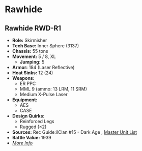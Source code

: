 # Rawhide 

## Rawhide RWD-R1 

- **Role:** Skirmisher 
- **Tech Base:** Inner Sphere (3137) 
- **Chassis:** 55 tons 
- **Movement:** 5 / 8, XL 
  - **Jumping:** 5 
- **Armor:** 184 (Laser Reflective) 
- **Heat Sinks:** 12 (24) 
- **Weapons:** 
  - ER PPC 
  - MML 9 (ammo: 13 LRM, 11 SRM) 
  - Medium X-Pulse Laser 
- **Equipment:** 
  - AES 
  - CASE 
- **Design Quirks:** 
  - Reinforced Legs 
  - Rugged (×2) 
- **Sources:** Rec Guide:ilClan #15 - Dark Age , [Master Unit List](http://masterunitlist.info/Unit/Details/8189/rawhide-rwd-r1) 
- **Battle Value:** 1939 
- [*More Info*](rawhide/rawhide_rwd-r1.md) 

